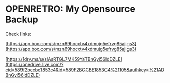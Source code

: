OPENRETRO: My Opensource Backup
===============================

Check links:

[https://app.box.com/s/mzn69hocxtv4xdmujg5efrvg85ajigs3](https://app.box.com/s/mzn69hocxtv4xdmujg5efrvg85ajigs3)
 
[https://1drv.ms/u/s!AsRTGL7MK59YaTBnGyi56ldDZLE](https://onedrive.live.com/?cid=589f2bccbe1853c4&id=589F2BCCBE1853C4%21105&authkey=%21ADBnGyi56ldDZLE) 
